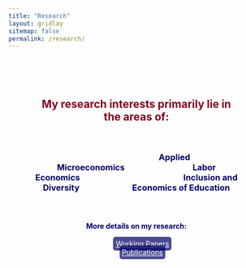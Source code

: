 ```yaml
---
title: "Research"
layout: gridlay
sitemap: false
permalink: /research/
---
```


<div style="background-image: url('/assets/images/DMSB1.jpg'); background-size: cover; background-position: center; padding: 50px; color: white; text-align: center;">

  <h2><span style="color: #800020;"><strong>My research interests primarily lie in the areas of:</strong></span></h2>
||

  <h3 style="color: #000066; margin-bottom: 20px;">
  <span style="margin-right: 130px; margin-left: 150px;"><strong>Applied Microeconomics</strong></span> 
  <span style="margin-right: 200px;"><strong>Labor Economics</strong></span> 
  <span style="margin-right: 100px;"><strong>Inclusion and Diversity</strong></span>
  <span><strong>Economics of Education</strong></span>
</h3>
  
  ||

  <h4><span style="color: #000066;"><strong>More details on my research:</strong></span></h4>
  <ul>
    <li><a href="/research/working/" style="color: white; background-color: rgba(0, 0, 102, 0.7); padding: 5px; border-radius: 5px;">Working Papers</a></li>
    <li><a href="/research/publications/" style="color: white; background-color: rgba(0, 0, 102, 0.7); padding: 5px; border-radius: 5px;">Publications</a></li>
  </ul>

</div>
